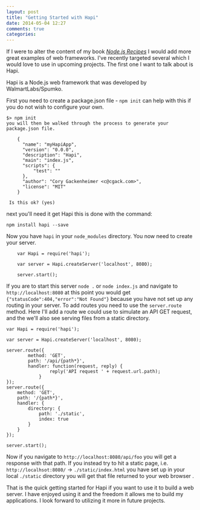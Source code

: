 ```yaml
---
layout: post
title: "Getting Started with Hapi"
date: 2014-05-04 12:27
comments: true
categories: 
---
```


If I were to alter the content of my book _[Node.js Recipes](www.amazon.com/Node-js-Recipes-A-Problem-Solution-Approach/dp/1430260580)_ I would add more great examples of web frameworks. I've recently targeted several which I would love to use in upcoming projects. The first one I want to talk about is Hapi.

Hapi is a Node.js web framework that was developed by WalmartLabs/Spumko.

First you need to create a package.json file - `npm init` can help with this if you do not wish to configure your own.

    $> npm init
    you will then be walked through the process to generate your package.json file.

        {
          "name": "myHapiApp",
          "version": "0.0.0",
          "description": "Hapi",
          "main": "index.js",
          "scripts": {
              "test": ""
          },
          "author": "Cory Gackenheimer <c@cgack.com>",
          "license": "MIT"
        }
                                                                    
     Is this ok? (yes)

next you'll need it get Hapi this is done with the command:

    npm install hapi --save

Now you have `hapi` in your `node_modules` directory. You now need to create your server. 

        var Hapi = require('hapi');
            
        var server = Hapi.createServer('localhost', 8080);
                    
        server.start();

If you are to start this server `node .` or `node index.js` and navigate to `http://localhost:8080` at this point you would get `{"statusCode":404,"error":"Not Found"}` because you have not set up any routing in your server. To add routes you need to use the `server.route` method. Here I'll add a route we could use to simulate an API GET request, and the we'll also see serving files from a static directory.

    var Hapi = require('hapi');
                                                                                                        
    var server = Hapi.createServer('localhost', 8080);
                                                                                                                      
    server.route({
            method: 'GET',
            path: '/api/{path*}',
            handler: function(request, reply) {
                    reply('API request ' + request.url.path);
                }
    }); 
    server.route({
        method: 'GET',
        path: '/{path*}',
        handler: {
            directory: {
                path: './static',
                index: true
            }
        }
    });
                                                                                                    
    server.start();

Now if you navigate to `http://localhost:8080/api/foo` you will get a response with that path. If you instead try to hit a static page, i.e. `http://localhsot:8080/` -> `./static/index.html` you have set up in your local `./static` directory you will get that file returned to your web browser .

That is the quick getting started for Hapi if you want to use it to build a web server. I have enjoyed using it and the freedom it allows me to build my applications. I look forward to utilizing it more in future projects.
